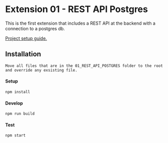 # Extension 01 - REST API Postgres

This is the first extension that includes a REST API at the backend with a connection to a postgres db.

[Project setup guide.](docs/extensions01_setup.md)

## Installation

    Move all files that are in the 01_REST_API_POSTGRES folder to the root and override any exsisting file.

#### Setup

    npm install

#### Develop

    npm run build

#### Test

    npm start
